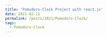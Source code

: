 ```yaml
---
title: 'Pomodoro-Clock Project with react.js'
date: 2021-02-11
permalink: /posts/2021/Pomodoro-Clock/
tags:
  - Pomodoro-Clock 
---
```



